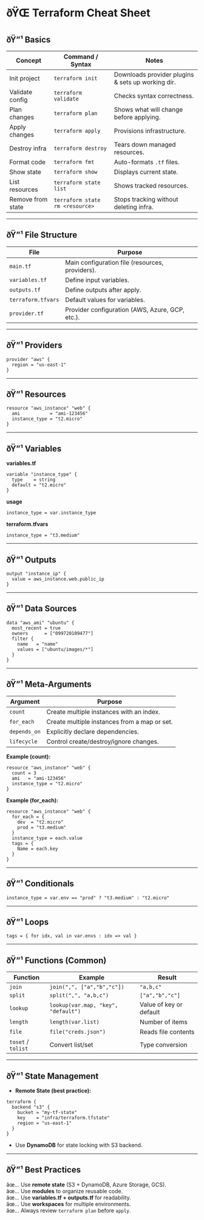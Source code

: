 # ðŸŒ Terraform Cheat Sheet  

## ðŸ”¹ Basics  
| Concept | Command / Syntax | Notes |
|---------|------------------|-------|
| Init project | `terraform init` | Downloads provider plugins & sets up working dir. |
| Validate config | `terraform validate` | Checks syntax correctness. |
| Plan changes | `terraform plan` | Shows what will change before applying. |
| Apply changes | `terraform apply` | Provisions infrastructure. |
| Destroy infra | `terraform destroy` | Tears down managed resources. |
| Format code | `terraform fmt` | Auto-formats `.tf` files. |
| Show state | `terraform show` | Displays current state. |
| List resources | `terraform state list` | Shows tracked resources. |
| Remove from state | `terraform state rm <resource>` | Stops tracking without deleting infra. |

---

## ðŸ”¹ File Structure  
| File | Purpose |
|------|---------|
| `main.tf` | Main configuration file (resources, providers). |
| `variables.tf` | Define input variables. |
| `outputs.tf` | Define outputs after apply. |
| `terraform.tfvars` | Default values for variables. |
| `provider.tf` | Provider configuration (AWS, Azure, GCP, etc.). |

---

## ðŸ”¹ Providers  
```hcl
provider "aws" {
  region = "us-east-1"
}
```

---

## ðŸ”¹ Resources  
```hcl
resource "aws_instance" "web" {
  ami           = "ami-123456"
  instance_type = "t2.micro"
}
```

---

## ðŸ”¹ Variables  
**variables.tf**
```hcl
variable "instance_type" {
  type    = string
  default = "t2.micro"
}
```
**usage**
```hcl
instance_type = var.instance_type
```
**terraform.tfvars**
```hcl
instance_type = "t3.medium"
```

---

## ðŸ”¹ Outputs  
```hcl
output "instance_ip" {
  value = aws_instance.web.public_ip
}
```

---

## ðŸ”¹ Data Sources  
```hcl
data "aws_ami" "ubuntu" {
  most_recent = true
  owners      = ["099720109477"]
  filter {
    name   = "name"
    values = ["ubuntu/images/*"]
  }
}
```

---

## ðŸ”¹ Meta-Arguments  
| Argument | Purpose |
|----------|---------|
| `count` | Create multiple instances with an index. |
| `for_each` | Create multiple instances from a map or set. |
| `depends_on` | Explicitly declare dependencies. |
| `lifecycle` | Control create/destroy/ignore changes. |

**Example (count):**
```hcl
resource "aws_instance" "web" {
  count = 3
  ami   = "ami-123456"
  instance_type = "t2.micro"
}
```

**Example (for_each):**
```hcl
resource "aws_instance" "web" {
  for_each = {
    dev  = "t2.micro"
    prod = "t3.medium"
  }
  instance_type = each.value
  tags = {
    Name = each.key
  }
}
```

---

## ðŸ”¹ Conditionals  
```hcl
instance_type = var.env == "prod" ? "t3.medium" : "t2.micro"
```

---

## ðŸ”¹ Loops  
```hcl
tags = { for idx, val in var.envs : idx => val }
```

---

## ðŸ”¹ Functions (Common)  
| Function | Example | Result |
|----------|---------|--------|
| `join` | `join(",", ["a","b","c"])` | `"a,b,c"` |
| `split` | `split(",", "a,b,c")` | `["a","b","c"]` |
| `lookup` | `lookup(var.map, "key", "default")` | Value of key or default |
| `length` | `length(var.list)` | Number of items |
| `file` | `file("creds.json")` | Reads file contents |
| `toset` / `tolist` | Convert list/set | Type conversion |

---

## ðŸ”¹ State Management  
- **Remote State (best practice):**  
```hcl
terraform {
  backend "s3" {
    bucket = "my-tf-state"
    key    = "infra/terraform.tfstate"
    region = "us-east-1"
  }
}
```

- Use **DynamoDB** for state locking with S3 backend.  

---

## ðŸ”¹ Best Practices  
âœ… Use **remote state** (S3 + DynamoDB, Azure Storage, GCS).  
âœ… Use **modules** to organize reusable code.  
âœ… Use **variables.tf + outputs.tf** for readability.  
âœ… Use **workspaces** for multiple environments.  
âœ… Always review `terraform plan` before `apply`.  